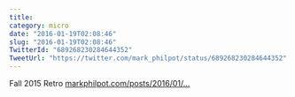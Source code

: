 ```yaml
---
title: 
category: micro
date: "2016-01-19T02:08:46"
slug: "2016-01-19T02:08:46"
TwitterId: "689268230284644352"
TweetUrl: "https://twitter.com/mark_philpot/status/689268230284644352"
---
```


Fall 2015 Retro
[markphilpot.com/posts/2016/01/…](http://markphilpot.com/posts/2016/01/18/anime_2015_fall_retro/)
